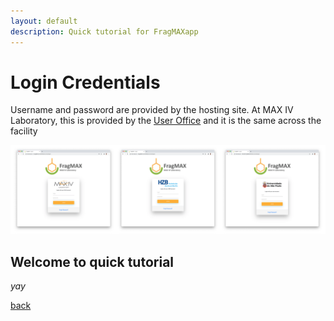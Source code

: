 ```yaml
---
layout: default
description: Quick tutorial for FragMAXapp
---
```


# Login Credentials

Username and password are provided by the hosting site. 
At MAX IV Laboratory, this is provided by the [User Office](https://duo.maxiv.lu.se/duo/) and it is the same across the facility

![FragMAXapp](https://raw.githubusercontent.com/FragMAX/fragmax.github.io/master/assets/img/login-pic.png)
## Welcome to quick tutorial

_yay_

[back](./)
